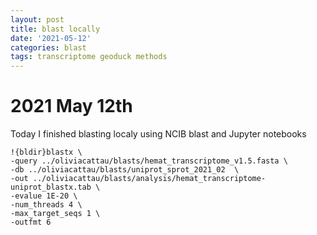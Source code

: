 ```yaml
---
layout: post
title: blast locally 
date: '2021-05-12'
categories: blast
tags: transcriptome geoduck methods
---
```


# 2021 May 12th 

Today I finished blasting localy using NCIB blast and Jupyter notebooks


```
!{bldir}blastx \
-query ../oliviacattau/blasts/hemat_transcriptome_v1.5.fasta \
-db ../oliviacattau/blasts/uniprot_sprot_2021_02  \
-out ../oliviacattau/blasts/analysis/hemat_transcriptome-uniprot_blastx.tab \
-evalue 1E-20 \
-num_threads 4 \
-max_target_seqs 1 \
-outfmt 6
```
